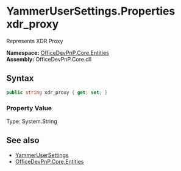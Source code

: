 # YammerUserSettings.Properties xdr_proxy
 Represents XDR Proxy   

**Namespace:** [OfficeDevPnP.Core.Entities](OfficeDevPnP.Core.Entities.md)  
**Assembly:** OfficeDevPnP.Core.dll  
## Syntax
```C#
public string xdr_proxy { get; set; }
```

### Property Value
Type: System.String  

## See also
- [YammerUserSettings](OfficeDevPnP.Core.Entities.YammerUserSettings.md) 
- [OfficeDevPnP.Core.Entities](OfficeDevPnP.Core.Entities.md) 
